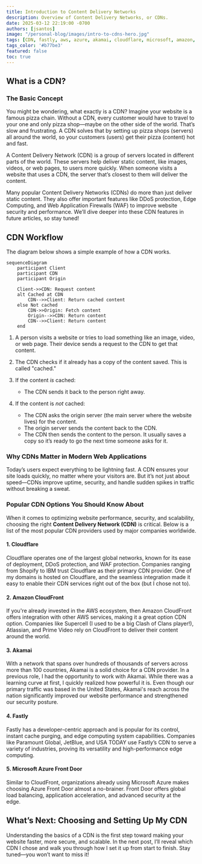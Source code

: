 ```yaml
---
title: Introduction to Content Delivery Networks 
description: Overview of Content Delivery Networks, or CDNs.
date: 2025-03-12 22:19:00 -0700
authors: [jsantos]
image: "/personal-blog/images/intro-to-cdns-hero.jpg"
tags: [CDN, fastly, aws, azure, akamai, cloudflare, microsoft, amazon, sre, caching, Content Delivery Network]
tags_color: '#b77be3'
featured: false
toc: true
---
```

## What is a CDN?

### The Basic Concept

You might be wondering, what exactly is a CDN? Imagine your website is a famous pizza chain. Without a CDN, every customer would have to travel to your one and only pizza shop—maybe on the other side of the world. That’s slow and frustrating. A CDN solves that by setting up pizza shops (servers) all around the world, so your customers (users) get their pizza (content) hot and fast.

A Content Delivery Network (CDN) is a group of servers located in different parts of the world. These servers help deliver static content, like images, videos, or web pages, to users more quickly. When someone visits a website that uses a CDN, the server that’s closest to them will deliver the content. 

Many popular Content Delivery Networks (CDNs) do more than just deliver static content. They also offer important features like DDoS protection, Edge Computing, and Web Application Firewalls (WAF) to improve website security and performance. We’ll dive deeper into these CDN features in future articles, so stay tuned!

## CDN Workflow

The diagram below shows a simple example of how a CDN works.

```mermaid
sequenceDiagram
    participant Client
    participant CDN
    participant Origin

    Client->>CDN: Request content
    alt Cached at CDN
        CDN-->>Client: Return cached content
    else Not cached
        CDN->>Origin: Fetch content
        Origin-->>CDN: Return content
        CDN-->>Client: Return content
    end
```
1. A person visits a website or tries to load something like an image, video, or web page. Their device sends a request to the CDN to get that content.

2. The CDN checks if it already has a copy of the content saved. This is called "cached."

3. If the content *is* cached:
    - The CDN sends it back to the person right away.

4. If the content is *not* cached:
   - The CDN asks the origin server (the main server where the website lives) for the content.
   - The origin server sends the content back to the CDN.
   - The CDN then sends the content to the person. It usually saves a copy so it’s ready to go the next time someone asks for it.

### Why CDNs Matter in Modern Web Applications

Today’s users expect everything to be lightning fast. A CDN ensures your site loads quickly, no matter where your visitors are. But it’s not just about speed—CDNs improve uptime, security, and handle sudden spikes in traffic without breaking a sweat.

### Popular CDN Options You Should Know About

When it comes to optimizing website performance, security, and scalability, choosing the right **Content Delivery Network (CDN)** is critical. Below is a list of the most popular CDN providers used by major companies worldwide.

#### 1. Cloudflare
Cloudflare operates one of the largest global networks, known for its ease of deployment, DDoS protection, and WAF protection. Companies ranging from Shopify to IBM trust Cloudflare as their primary CDN provider. One of my domains is hosted on Cloudflare, and the seamless integration made it easy to enable their CDN services right out of the box (but I chose not to).

#### 2. Amazon CloudFront
If you're already invested in the AWS ecosystem, then Amazon CloudFront offers integration with other AWS services, making it a great option CDN option. Companies like Supercell (I used to be a big Clash of Clans player!), Atlassian, and Prime Video rely on CloudFront to deliver their content around the world.

#### 3. Akamai
With a network that spans over hundreds of thousands of servers across more than 100 countries, Akamai is a solid choice for a CDN provider. In a previous role, I had the opportunity to work with Akamai. While there was a learning curve at first, I quickly realized how powerful it is. Even though our primary traffic was based in the United States, Akamai's reach across the nation significantly improved our website performance and strengthened our security posture.

#### 4. Fastly
Fastly has a developer-centric approach and is popular for its control, instant cache purging, and edge computing system capabilities. Companies like Paramount Global, JetBlue, and USA TODAY use Fastly’s CDN to serve a variety of industries, proving its versatility and high-performance edge computing.

#### 5. Microsoft Azure Front Door
Similar to CloudFront, organizations already using Microsoft Azure makes choosing Azure Front Door almost a no-brainer. Front Door offers global load balancing, application acceleration, and advanced security at the edge. 

## What’s Next: Choosing and Setting Up My CDN
Understanding the basics of a CDN is the first step toward making your website faster, more secure, and scalable. In the next post, I’ll reveal which CDN I chose and walk you through how I set it up from start to finish. Stay tuned—you won’t want to miss it!